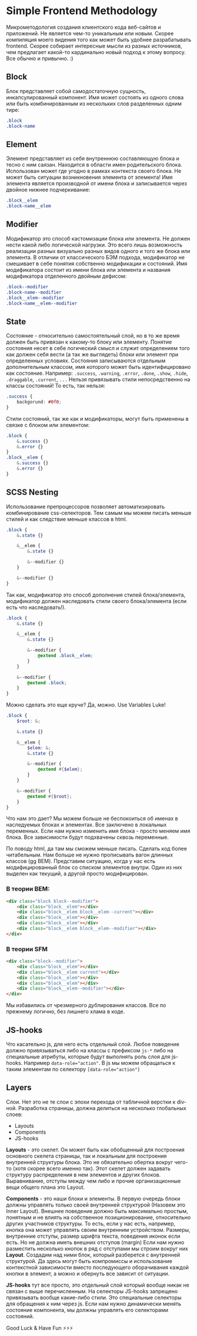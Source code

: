 # Simple Frontend Methodology

Микрометодология создания клиентского кода веб-сайтов и приложений. Не является чем-то уникальным или новым. Скорее компиляция моего видения того как может быть удобнее разрабатывать frontend. Скорее собирает интересные мысли из разных источников, чем предлагает какой-то кардинально новый подход к этому вопросу. Все обычно и привычно. :)

## Block
Блок представляет собой самодостаточную сущность, инкапсулированный компонент. Имя может состоять из одного слова или быть комбинированным из нескольких слов разделенных одним тире:
```css
.block
.block-name
```

## Element
Элемент представляет из себя внутреннюю составляющую блока и тесно с ним саязан. Находится в области имен родительского блока. Использован может где угодно в рамках контекста своего блока. Не может быть ситуации возникновения элемента от элемента! Имя элемента является производной от имени блока и записывается через двойное нижнее подчеркивание:
```css
.block__elem
.block-name__elem
```

## Modifier
Модификатор это способ кастомизации блока или элемента. Не должен нести какой либо логической нагрузки. Это всего лишь возможность реализации разных визуально разных видов одного и того же блока или элемента. В отличии от классического БЭМ подхода, модификатор не смешивает в себе понятия собственно модификации и состояний. Имя модификатора состоит из имени блока или элемента и названия модификатора отделенного двойным дефисом:
```css
.block--modifier
.block-name--modifier
.block__elem--modifier
.block-name__elem--modifier
```

## State
Состояние - относительно самостоятельный слой, но в то же время должен быть привязан к какому-то блоку или элементу. Понятие состояния несет в себе логический смысл и служит определением того как должен себя вести (а так же выглядеть) блоки или элемент при определенных условиях. Состояния записываются отдельным дополнительным классом, имя которого может быть идентифицировано как состояние.
Например: `.success`, `.warning`, `.error`, `.done`, `.show`, `.hide`, `.draggable`, `.current`, `...`
Нельзя привязывать стили непосредственно на классы состояний!
То есть, так нельзя:
```css
.success {
    backgorund: #0f0;
}
```

Стили состояний, так же как и модификаторы, могут быть применены в связке с блоком или элементом:
```scss
.block {
    &.success {}
    &.error {}
}
.block__elem {
    &.success {}
    &.error {}
}
```

## SCSS Nesting
Использование препроцессоров позволяет автоматизировать комбинирование css-селекторов. Тем самым мы можем писать меньше стилей и как следствие меньше классов в html.

```scss
.block {
    &.state {}

    &__elem {
        &.state {}

        &--modifier {}
    }

    &--modifier {}
}
```

Так как, модификатор это способ дополнения стилей блока/элемента, модификатор должен наследовать стили своего блока/элемента (если есть что наследовать!).

```scss
.block {
    &.state {}

    &__elem {
        &.state {}

        &--modifier {
            @extend .block__elem;
        }
    }

    &--modifier {
        @extend .block;
    }
}
```

Можно сделать это еще круче?
Да, можно. Use Variables Luke!

```scss
.block {
    $root: &;

    &.state {}

    &__elem {
        $elem: &;
        &.state {}

        &--modifier {
            @extend #{$elem};
        }
    }

    &--modifier {
        @extend #{$root};
    }
}
```

Что нам это дает? Мы можем больше не беспокоиться об именах в наследуемых блоках и элементах. Все заключено в локальных переменных. Если нам нужно изменить имя блока - просто меняем имя блока. Все зависимости будут подхвачены сквозь переменные.

По поводу html, да там мы сможем меньше писать. Сделать код более читабельным. Нам больше не нужно прописывать вагон длинных классов (gg BEM). Представим ситуацию, когда у нас есть модифицированный блок со списком элементов внутри. Один из них выделен как текущий, а другой просто модифицирован.

### В теории BEM:
```html
<div class="block block--modifier">
    <div class="block__elem"></div>
    <div class="block__elem block__elem--current"></div>
    <div class="block__elem"></div>
    <div class="block__elem"></div>
    <div class="block__elem block__elem--modifier"></div>
</div>
```

### В теории SFM
```html
<div class="block--modifier">
    <div class="block__elem"></div>
    <div class="block__elem current"></div>
    <div class="block__elem"></div>
    <div class="block__elem"></div>
    <div class="block__elem--modifier"></div>
</div>
```

Мы избавились от чрезмерного дублирования классов. Все по прежнему логично, без лишнего хлама в коде.

## JS-hooks
Что касательно js, для него есть отдельный слой. Любое поведение должно привязываться либо на классы с префиксом `js-*` либо на специальные атрибуты, которые будут выполнять роль слоя для js-hooks. Например `data-role="action"`. В js мы можем обращаться к таким элементам по селектору `[data-role="action"]`

## Layers
Слои. Нет это не те слои с эпохи перехода от табличной верстки к div-ной. Разработка страницы, должна делиться на несколько глобальных слоев:
* Layouts
* Components
* JS-hooks

**Layouts** - это скелет. Он может быть как обобщенный для построения основного скелета страницы, так и локальным для построения внутренней структуры блока. Это не обязательно обертка вокруг чего-то (хотя скорее всего именно так). Этот скелет должен задавать структуру распределения в нем элементов и других блоков. Выравнивание, отступы между чем либо и прочие организационные вещи общего плана это Layout.

**Components** - это наши блоки и элементы. В первую очередь блоки должны управлять только своей внутренней структурой (Назовем это Inner Layout). Внешнее поведение должно быть максимально простым, понятным и не влиять на собственное позиционирование, относительно других участников структуры. То есть, если у нас есть, например, кнопка она может управлять своим внутренним устройством. Размеры, внутренние отступы, размер шрифта текста, поведения иконок если есть. Но не должна иметь внешних отступов (margin) Если нам нужно разместить несколько кнопок в ряд с отступами мы строим вокруг них **Layout**. Создадим над ними блок, который разберется с внутренней структурой. Да здесь могут быть компромиссы и использование контекстной зависимости вместо последующего оборачивания каждой кнопки в элемент, а можно и обернуть все зависит от ситуации.

**JS-hooks** тут все просто, это отдельный слой который вообще никак не связан с выше перечисленным. На селекторы JS-hooks запрещено привязывать вообще какие-либо стили. Это специальные селекторы для обращения к ним через js. Если нам нужно динамически менять состояние компонента, мы должны управлять его селекторами состояний.

Good Luck & Have Fun :zap::zap::zap:
